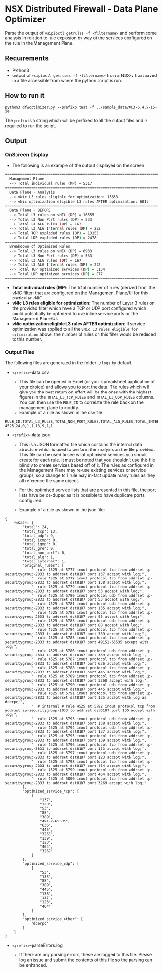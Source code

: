 # NSX Distributed Firewall - Data Plane Optimizer

Parse the output of `vsipioctl getrules -f <filtername>` and perform some analysis in relation to rule explosion by way of the services configured on the rule in the Management Plane.

## Requirements

- Python3
- output of `vsipioctl getrules -f <filtername>` from a NSX-v host saved in a file accessible from where the python script is run.

## How to run it

`python3 dfwoptimizer.py --prefixp test -f ../sample_data/OC3-6.4.5-15-10`

The `prefix` is a string which will be prefixed to all the output files and is required to run the script.

## Output

### OnScreen Display

- The following is an example of the output displayed on the screen

```bash
================================================================================
  Management Plane
  --> Total individual rules (MP) = 5317
================================================================================
  Data Plane - Analysis
  --> vNic L3 rules eligible for optimization: 15633
  --> vNic optimization eligible L3 rules AFTER optimization: 6011
================================================================================
  Data Plane - BEFORE
  --> Total L3 rules on vNIC (DP) = 16555
  --> Total L3 Non Port rules (DP) = 533
  --> Total L3 ALG rules (DP) = 167
  --> Total L3 ALG Internal rules (DP) = 222
  --> Total TCP exploded rules (DP) = 13155
  --> Total UDP exploded rules (DP) = 2478
================================================================================
  Breakdown of Optimized Rules
  --> Total L3 rules on vNIC (DP) = 6933
  --> Total L3 Non Port rules (DP) = 533
  --> Total L3 ALG rules (DP) = 167
  --> Total L3 ALG Internal rules (DP) = 222
  --> Total TCP optimized services (DP) = 5134
  --> Total UDP optimized services (DP) = 877
================================================================================
```

- **Total individual rules (MP)**: The total number of rules (derived from the vNIC filter) that are configured on the Management Plane/UI for this particular vNIC.
- **vNic L3 rules eligible for optimization**: The number of Layer 3 rules on the provided filter which have a TCP or UDP port configured which could potentially be optmized to use inline service ports on the Management Plane/UI.
- **vNic optimization eligible L3 rules AFTER optimization**: If service optimization was applied to all the `vNic L3 rules eligible for optimization` above, the number of rules on this filter would be reduced to this number.

### Output Files

The following files are generated in the folder `./logs` by default.

- `<prefix>`-data.csv

  - This file can be opened in Excel (or your spreadsheet application of your choice) and allows you to sort the data. The rules which will give you the best return on effort will be the ones with the highest figures in the `TOTAL_L3_TCP_RULES` and `TOTAL_L3_UDP_RULES` columns. You can then use the `RULE_ID` to correlate the rule back on the management plane to modify.
  - Example of a rule as shown in the csv file:

```
RULE_ID,TOTAL_L3_RULES,TOTAL_NON_PORT_RULES,TOTAL_ALG_RULES,TOTAL_INTERNAL_RULES,TOTAL_L3_TCP_RULES,TOTAL_L3_UDP_RULES,TOTAL_L3_TCP_RULES_OPTIMIZED,TOTAL_L3_UDP_RULES_OPTIMIZED
4525,24,0,1,1,13,9,1,1
```

- `<prefix>`-data.json

  - This is a JSON formatted file which contains the internal data structure which is used to perform the analysis on the file provided. This file can be used to see what optimised services you should create for each rule. It must be noted that you shouldn't use this file blindly to create services based off of it. The rules as configured in the Management Plane may re-use existing services or service groups, so a change to 1 rule may in-fact update many rules as they all reference the same object.

  - For the optimised service lists that are presented in this file, the port lists have be de-duped as it is possible to have duplicate ports configured.
  - Example of a rule as shown in the json file:

```
{
    "4525": {
        "total": 24,
        "total_tcp": 13,
        "total_udp": 9,
        "total_icmp": 0,
        "total_igmp": 0,
        "total_gre": 0,
        "total_non_port": 0,
        "total_alg": 1,
        "total_internal": 1,
        "original_rules": [
            "  rule 4525 at 5777 inout protocol tcp from addrset ip-securitygroup-2833 to addrset dst8187 port 137 accept with log;",
            "  rule 4525 at 5778 inout protocol tcp from addrset ip-securitygroup-2833 to addrset dst8187 port 138 accept with log;",
            "  rule 4525 at 5779 inout protocol tcp from addrset ip-securitygroup-2833 to addrset dst8187 port 53 accept with log;",
            "  rule 4525 at 5780 inout protocol udp from addrset ip-securitygroup-2833 to addrset dst8187 port 53 accept with log;",
            "  rule 4525 at 5781 inout protocol udp from addrset ip-securitygroup-2833 to addrset dst8187 port 135 accept with log;",
            "  rule 4525 at 5782 inout protocol tcp from addrset ip-securitygroup-2833 to addrset dst8187 port 88 accept with log;",
            "  rule 4525 at 5783 inout protocol udp from addrset ip-securitygroup-2833 to addrset dst8187 port 88 accept with log;",
            "  rule 4525 at 5784 inout protocol tcp from addrset ip-securitygroup-2833 to addrset dst8187 port 389 accept with log;",
            "  rule 4525 at 5785 inout protocol tcp from addrset ip-securitygroup-2833 to addrset dst8187 port 49152-65535 accept with log;",
            "  rule 4525 at 5786 inout protocol udp from addrset ip-securitygroup-2833 to addrset dst8187 port 389 accept with log;",
            "  rule 4525 at 5787 inout protocol tcp from addrset ip-securitygroup-2833 to addrset dst8187 port 636 accept with log;",
            "  rule 4525 at 5788 inout protocol tcp from addrset ip-securitygroup-2833 to addrset dst8187 port 445 accept with log;",
            "  rule 4525 at 5789 inout protocol tcp from addrset ip-securitygroup-2833 to addrset dst8187 port 3268 accept with log;",
            "  rule 4525 at 5790 inout protocol udp from addrset ip-securitygroup-2833 to addrset dst8187 port 445 accept with log;",
            "  rule 4525 at 5791 inout protocol tcp from addrset ip-securitygroup-2833 to addrset dst8187 port 135 accept with log as dcerpc;",
            "  # internal # rule 4525 at 5792 inout protocol tcp from addrset ip-securitygroup-2833 to addrset dst8187 port 135 accept with log;",
            "  rule 4525 at 5793 inout protocol udp from addrset ip-securitygroup-2833 to addrset dst8187 port 138 accept with log;",
            "  rule 4525 at 5794 inout protocol udp from addrset ip-securitygroup-2833 to addrset dst8187 port 137 accept with log;",
            "  rule 4525 at 5795 inout protocol tcp from addrset ip-securitygroup-2833 to addrset dst8187 port 139 accept with log;",
            "  rule 4525 at 5796 inout protocol tcp from addrset ip-securitygroup-2833 to addrset dst8187 port 123 accept with log;",
            "  rule 4525 at 5797 inout protocol udp from addrset ip-securitygroup-2833 to addrset dst8187 port 123 accept with log;",
            "  rule 4525 at 5798 inout protocol tcp from addrset ip-securitygroup-2833 to addrset dst8187 port 464 accept with log;",
            "  rule 4525 at 5799 inout protocol udp from addrset ip-securitygroup-2833 to addrset dst8187 port 464 accept with log;",
            "  rule 4525 at 5800 inout protocol tcp from addrset ip-securitygroup-2833 to addrset dst8187 port 3269 accept with log;"
        ],
        "optimized_service_tcp": [
            [
                "137",
                "138",
                "53",
                "88",
                "389",
                "49152-65535",
                "636",
                "445",
                "3268",
                "139",
                "123",
                "464",
                "3269"
            ]
        ],
        "optimized_service_udp": [
            [
                "53",
                "135",
                "88",
                "389",
                "445",
                "138",
                "137",
                "123",
                "464"
            ]
        ],
        "optimized_service_other": [
            "dcerpc"
        ]
    }
}
```

- `<prefix>`-parseErrors.log

  - If there are any parsing errors, these are logged to this file. Please log an issue and submit the contents of this file so the parsing can be enhanced.
